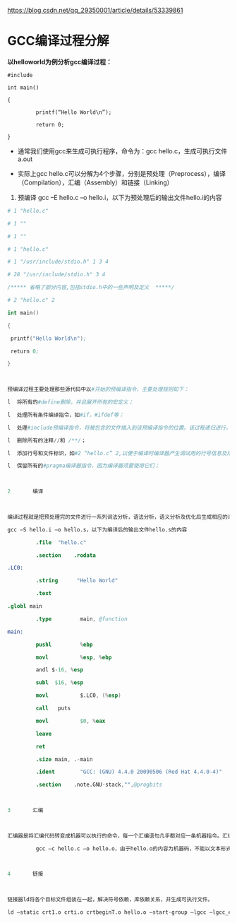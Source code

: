 
https://blog.csdn.net/qq_29350001/article/details/53339861
# GCC编译过程分解

**以helloworld为例分析gcc编译过程：**
```
#include

int main()

{

         printf(“Hello World\n”);

         return 0;

}
```

- 通常我们使用gcc来生成可执行程序，命令为：gcc hello.c，生成可执行文件a.out

- 实际上gcc hello.c可以分解为4个步骤，分别是预处理（Preprocess），编译（Compilation），汇编（Assembly）和链接（Linking）
 

1. 预编译
gcc –E hello.c –o hello.i，以下为预处理后的输出文件hello.i的内容
```s
# 1 "hello.c" 

# 1 ""

# 1 ""

# 1 "hello.c"

# 1 "/usr/include/stdio.h" 1 3 4

# 28 "/usr/include/stdio.h" 3 4

/***** 省略了部分内容,包括stdio.h中的一些声明及定义  *****/

# 2 "hello.c" 2

int main()

{

 printf("Hello World\n");

 return 0;

}

 

预编译过程主要处理那些源代码中以#开始的预编译指令，主要处理规则如下：

l  将所有的#define删除，并且展开所有的宏定义；

l  处理所有条件编译指令，如#if，#ifdef等；

l  处理#include预编译指令，将被包含的文件插入到该预编译指令的位置。该过程递归进行，及被包含的文件可能还包含其他文件。

l  删除所有的注释//和 /**/；

l  添加行号和文件标识，如#2 “hello.c” 2,以便于编译时编译器产生调试用的行号信息及用于编译时产生编译错误或警告时能够显示行号信息；

l  保留所有的#pragma编译器指令，因为编译器须要使用它们；

 

2       编译

 

编译过程就是把预处理完的文件进行一系列词法分析，语法分析，语义分析及优化后生成相应的汇编代码文件。

gcc –S hello.i –o hello.s，以下为编译后的输出文件hello.s的内容

         .file  "hello.c"

         .section    .rodata

.LC0:

         .string      "Hello World"

         .text

.globl main

         .type         main, @function

main:

         pushl         %ebp

         movl          %esp, %ebp

         andl $-16, %esp

         subl  $16, %esp

         movl          $.LC0, (%esp)

         call   puts

         movl          $0, %eax

         leave

         ret

         .size main, .-main

         .ident        "GCC: (GNU) 4.4.0 20090506 (Red Hat 4.4.0-4)"

         .section    .note.GNU-stack,"",@progbits

 

3       汇编

 

汇编器是将汇编代码转变成机器可以执行的命令，每一个汇编语句几乎都对应一条机器指令。汇编相对于编译过程比较简单，根据汇编指令和机器指令的对照表一一翻译即可。

         gcc –c hello.c –o hello.o，由于hello.o的内容为机器码，不能以文本形式方便的呈现。

 

4       链接

 

链接器ld将各个目标文件组装在一起，解决符号依赖，库依赖关系，并生成可执行文件。

ld –static crt1.o crti.o crtbeginT.o hello.o –start-group –lgcc –lgcc_eh –lc-end-group crtend.o crtn.o (省略了文件的路径名)。